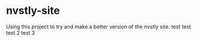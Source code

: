 # nvstly-site
Using this project to try and make a better version of the nvstly site.
test test
test 2
test 3
